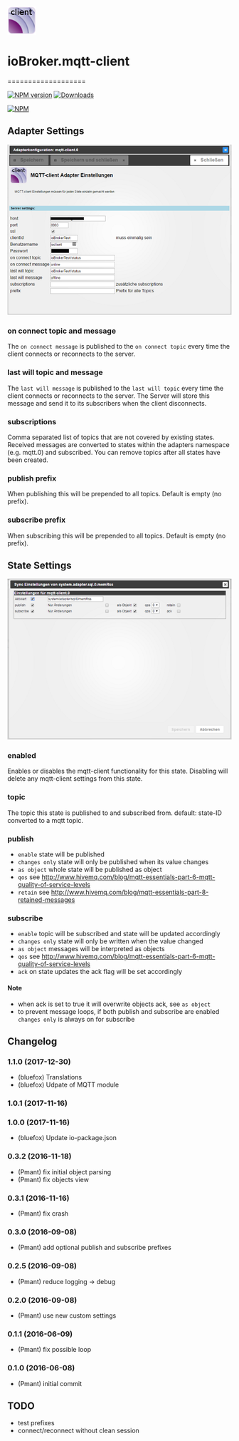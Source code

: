 ![Logo](admin/mqtt-client.png)
# ioBroker.mqtt-client
===================

[![NPM version](http://img.shields.io/npm/v/iobroker.mqtt-client.svg)](https://www.npmjs.com/package/iobroker.mqtt-client)
[![Downloads](https://img.shields.io/npm/dm/iobroker.mqtt-client.svg)](https://www.npmjs.com/package/iobroker.mqtt-client)

[![NPM](https://nodei.co/npm/iobroker.mqtt-client.png?downloads=true)](https://nodei.co/npm/iobroker.mqtt-client/)

## Adapter Settings
![Adapter](settings.png)

### on connect topic and message
The ```on connect message``` is published to the ```on connect topic``` every time the client connects or reconnects to the server.

### last will topic and message
The ```last will message``` is published to the ```last will topic``` every time the client connects or reconnects to the server.
The Server will store this message and send it to its subscribers when the client disconnects.

### subscriptions 
Comma separated list of topics that are not covered by existing states. 
Received messages are converted to states within the adapters namespace (e.g. mqtt.0) and subscribed.
You can remove topics after all states have been created.

### publish prefix
When publishing this will be prepended to all topics.
Default is empty (no prefix).

### subscribe prefix
When subscribing this will be prepended to all topics.
Default is empty (no prefix).

## State Settings
![State](dialog.png)

### enabled
Enables or disables the mqtt-client functionality for this state. 
Disabling will delete any mqtt-client settings from this state.

### topic
The topic this state is published to and subscribed from.
default: state-ID converted to a mqtt topic.

### publish
* ```enable``` state will be published
* ```changes only``` state will only be published when its value changes
* ```as object``` whole state will be published as object
* ```qos``` see <http://www.hivemq.com/blog/mqtt-essentials-part-6-mqtt-quality-of-service-levels>
* ```retain``` see <http://www.hivemq.com/blog/mqtt-essentials-part-8-retained-messages>

### subscribe
* ```enable``` topic will be subscribed and state will be updated accordingly
* ```changes only``` state will only be written when the value changed
* ```as object``` messages will be interpreted as objects
* ```qos``` see <http://www.hivemq.com/blog/mqtt-essentials-part-6-mqtt-quality-of-service-levels>
* ```ack``` on state updates the ack flag will be set accordingly

#### Note
* when ack is set to true it will overwrite objects ack, see ```as object```
* to prevent message loops, if both publish and subscribe are enabled ```changes only``` is always on for subscribe

## Changelog
### 1.1.0 (2017-12-30)
* (bluefox) Translations
* (bluefox) Udpate of MQTT module

### 1.0.1 (2017-11-16)

### 1.0.0 (2017-11-16)
* (bluefox) Update io-package.json

### 0.3.2 (2016-11-18)
* (Pmant) fix initial object parsing
* (Pmant) fix objects view
 
### 0.3.1 (2016-11-16)
* (Pmant) fix crash

### 0.3.0 (2016-09-08)
* (Pmant) add optional publish and subscribe prefixes

### 0.2.5 (2016-09-08)
* (Pmant) reduce logging -> debug

### 0.2.0 (2016-09-08)
* (Pmant) use new custom settings

### 0.1.1 (2016-06-09)
* (Pmant) fix possible loop

### 0.1.0 (2016-06-08)
* (Pmant) initial commit

## TODO
* test prefixes
* connect/reconnect without clean session
